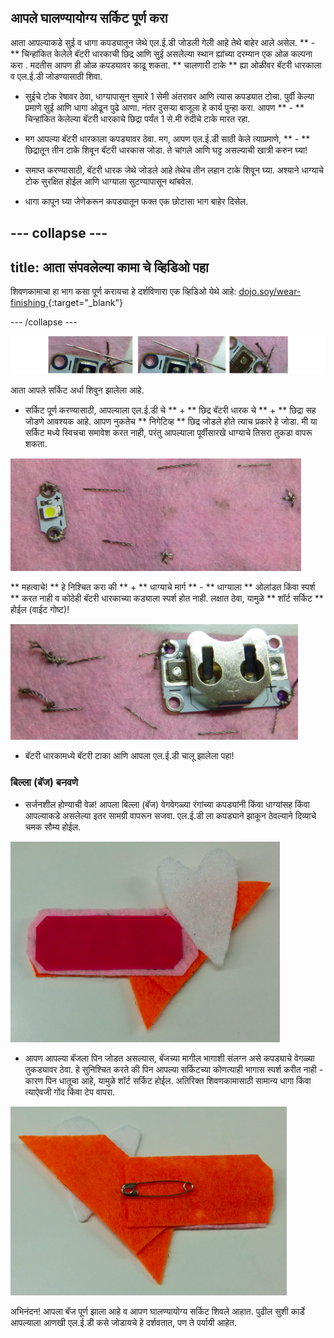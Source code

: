 ## आपले घालण्यायोग्य सर्किट पूर्ण करा

आता आपल्याकडे सुई व धागा कपड्यातून जेथे एल.ई.डी जोडली गेली आहे तेथे बाहेर आले असेल. ** - ** चिन्हांकित केलेले बॅटरी धारकाची छिद्र आणि सुई असलेल्या स्थान ह्यांच्या दरम्यान एक ओळ कल्पना करा . मदतीस आपण ही ओळ कपड्यावर काढू शकता. ** चालणारी टाके ** ह्या ओळीवर बॅटरी धारकाला व एल.ई.डी जोडण्यासाठी शिवा.

+ सुईचे टोक रेषावर ठेवा, धाग्यापासून सुमारे 1 सेमी अंतरावर आणि त्यास कपड्यात टोचा. पुर्वी केल्या प्रमाणे सुई आणि धागा ओढून पुढे आणा. नंतर दुसर्‍या बाजूला हे कार्य पुन्हा करा. आपण ** - ** चिन्हांकित केलेल्या बॅटरी धारकाचे छिद्रा पर्यंत 1 से.मी रुंदीचे टाके मारत रहा.

+ मग आपल्या बॅटरी धारकाला कपड्यावर ठेवा. मग, आपण एल.ई.डी साठी केले त्याप्रमाणे, ** - ** छिद्रातून तीन टाके शिवून बॅटरी धारकास जोडा. ते चांगले आणि घट्ट असल्याची खात्री करुन घ्या!

+ समाप्त करण्यासाठी, बॅटरी धारक जेथे जोडले आहे तेथेच तीन लहान टाके शिवून घ्या. अश्याने धाग्याचे टोक सुरक्षित होईल आणि धाग्याला सुटण्यापासून थांबवेल.

+ धागा कापून घ्या जेणेकरून कपड्यातून फक्त एक छोटासा भाग बाहेर दिसेल.

--- collapse ---
---
title: आता संपवलेल्या कामा चे व्हिडिओ पहा
---

शिवणकामाचा हा भाग कसा पूर्ण करायचा हे दर्शविणारा एक व्हिडिओ येथे आहे: [ dojo.soy/wear-finishing ](http://dojo.soy/wear-finishing) {:target="_blank"}

--- /collapse ---

 ![](images/tiny_stitches_triple_80_650.png)

आता आपले सर्किट अर्धा शिवुन झालेला आहे.

+ सर्किट पूर्ण करण्यासाठी, आपल्याला एल.ई.डी चे ** + ** छिद्र बॅटरी धारक चे ** + ** छिद्रा सह जोडणे आवश्यक आहे. आपण नुकतेच ** निगेटिव्ह ** छिद्र जोडले होते त्याच प्रकारे हे जोडा. मी या सर्किट मध्ये स्विचचा समावेश करत नाही, परंतु आपल्याला पूर्वीसारखे धाग्याचे तिसरा तुकडा वापरू शकता.

![](images/sewing_complete_front.png)

  ** महत्वाचे! ** हे निश्चित करा की ** + ** धाग्याचे मार्ग ** - **  धाग्याला ** ओलांडत किंवा स्पर्श ** करत नाही व कोठेही बॅटरी धारकाच्या कड्याला स्पर्श होत नाही.   लक्षात ठेवा, यामुळे ** शॉर्ट सर्किट ** होईल (वाईट गोष्ट)!

![](images/sewing_complete_back.png)

+ बॅटरी धारकामध्ये बॅटरी टाका आणि आपला एल.ई.डी चालू झालेला पहा!

### बिल्ला (बॅज) बनवणे

+ सर्जनशील होण्याची वेळ! आपला बिल्ला (बॅज) वेगवेगळ्या रंगांच्या कपड्यांनी किंवा धाग्यांसह किंवा आपल्याकडे असलेल्या इतर सामग्री वापरून सजवा. एल.ई.डी ला कपड्याने झाकून ठेवल्याने दिव्याचे चमक सौम्य होईल.

![](images/badge_front.png)

+ आपण आपल्या बॅजला पिन जोडत असल्यास, बॅजच्या मागील भागाशी संलग्न असे कपड्याचे वेगळ्या तुकड्यावर ठेवा. हे सुनिश्चित करते की पिन आपल्या सर्किटच्या कोणत्याही भागास स्पर्श करीत नाही - कारण पिन धातूचा आहे, यामुळे शॉर्ट सर्किट होईल. अतिरिक्त शिवणकामासाठी सामान्य धागा किंवा त्याऐवजी गोंद किंवा टेप वापरा.

![](images/badge_back.png)

अभिनंदन! आपला बॅज पूर्ण झाला आहे व आपण घालण्यायोग्य सर्किट शिवले आहात. पुढील सुशी कार्डे आपल्याला आणखी एल.ई.डी कसे जोडायचे हे दर्शवतात, पण ते पर्यायी आहेत.
